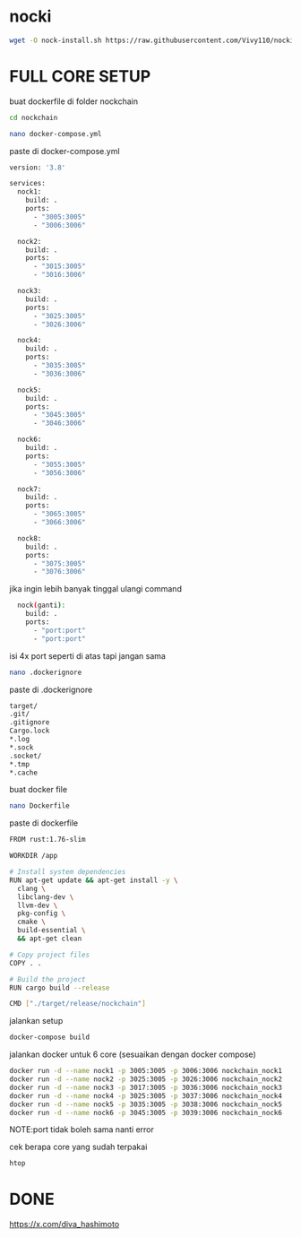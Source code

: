 # nocki

```bash
wget -O nock-install.sh https://raw.githubusercontent.com/Vivy110/nocki/refs/heads/main/nock-install.sh && sed -i 's/\r$//' nock-install.sh && chmod +x nock-install.sh && ./nock-install.sh
```

# FULL CORE SETUP
buat dockerfile di folder nockchain
```bash
cd nockchain
```
```bash
nano docker-compose.yml
```
paste di docker-compose.yml
```bash
version: '3.8'

services:
  nock1:
    build: .
    ports:
      - "3005:3005"
      - "3006:3006"

  nock2:
    build: .
    ports:
      - "3015:3005"
      - "3016:3006"

  nock3:
    build: .
    ports:
      - "3025:3005"
      - "3026:3006"

  nock4:
    build: .
    ports:
      - "3035:3005"
      - "3036:3006"

  nock5:
    build: .
    ports:
      - "3045:3005"
      - "3046:3006"

  nock6:
    build: .
    ports:
      - "3055:3005"
      - "3056:3006"

  nock7:
    build: .
    ports:
      - "3065:3005"
      - "3066:3006"

  nock8:
    build: .
    ports:
      - "3075:3005"
      - "3076:3006"
```
jika ingin lebih banyak tinggal ulangi command 

```bash
  nock(ganti):
    build: .
    ports:
      - "port:port"
      - "port:port"
```
isi 4x port seperti di atas tapi jangan sama 
```bash
nano .dockerignore
```
paste di .dockerignore
```bash
target/
.git/
.gitignore
Cargo.lock
*.log
*.sock
.socket/
*.tmp
*.cache
```
buat docker file

```bash
nano Dockerfile
```
paste di dockerfile
```bash
FROM rust:1.76-slim

WORKDIR /app

# Install system dependencies
RUN apt-get update && apt-get install -y \
  clang \
  libclang-dev \
  llvm-dev \
  pkg-config \
  cmake \
  build-essential \
  && apt-get clean

# Copy project files
COPY . .

# Build the project
RUN cargo build --release

CMD ["./target/release/nockchain"]
```
jalankan setup

```bash
docker-compose build
```
jalankan docker untuk 6 core (sesuaikan dengan docker compose)
```bash
docker run -d --name nock1 -p 3005:3005 -p 3006:3006 nockchain_nock1 
docker run -d --name nock2 -p 3025:3005 -p 3026:3006 nockchain_nock2
docker run -d --name nock3 -p 3017:3005 -p 3036:3006 nockchain_nock3 
docker run -d --name nock4 -p 3025:3005 -p 3037:3006 nockchain_nock4
docker run -d --name nock5 -p 3035:3005 -p 3038:3006 nockchain_nock5
docker run -d --name nock6 -p 3045:3005 -p 3039:3006 nockchain_nock6
```

NOTE:port tidak boleh sama nanti error

cek berapa core yang sudah terpakai
```bash
htop
```


# DONE

https://x.com/diva_hashimoto
